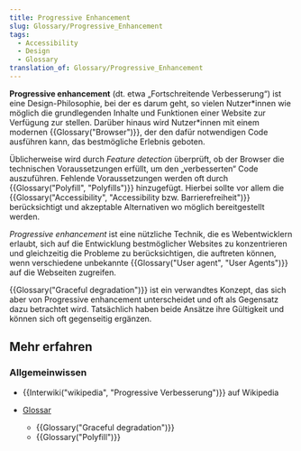 ```yaml
---
title: Progressive Enhancement
slug: Glossary/Progressive_Enhancement
tags:
  - Accessibility
  - Design
  - Glossary
translation_of: Glossary/Progressive_Enhancement
---
```

**Progressive enhancement** (dt. etwa „Fortschreitende Verbesserung“) ist eine Design-Philosophie, bei der es darum geht, so vielen Nutzer\*innen wie möglich die grundlegenden Inhalte und Funktionen einer Website zur Verfügung zur stellen. Darüber hinaus wird Nutzer\*innen mit einem modernen {{Glossary("Browser")}}, der den dafür notwendigen Code ausführen kann, das bestmögliche Erlebnis geboten.

Üblicherweise wird durch _Feature detection_ überprüft, ob der Browser die technischen Voraussetzungen erfüllt, um den „verbesserten“ Code auszuführen. Fehlende Voraussetzungen werden oft durch {{Glossary("Polyfill", "Polyfills")}} hinzugefügt. Hierbei sollte vor allem die {{Glossary("Accessibility", "Accessibility bzw. Barrierefreiheit")}} berücksichtigt und akzeptable Alternativen wo möglich bereitgestellt werden.

_Progressive enhancement_ ist eine nützliche Technik, die es Webentwicklern erlaubt, sich auf die Entwicklung bestmöglicher Websites zu konzentrieren und gleichzeitig die Probleme zu berücksichtigen, die auftreten können, wenn verschiedene unbekannte {{Glossary("User agent", "User Agents")}} auf die Webseiten zugreifen.

{{Glossary("Graceful degradation")}} ist ein verwandtes Konzept, das sich aber von Progressive enhancement unterscheidet und oft als Gegensatz dazu betrachtet wird. Tatsächlich haben beide Ansätze ihre Gültigkeit und können sich oft gegenseitig ergänzen.

## Mehr erfahren

### Allgemeinwissen

- {{Interwiki("wikipedia", "Progressive Verbesserung")}} auf Wikipedia

<!---->

- [Glossar](/de/docs/Glossary)

  - {{Glossary("Graceful degradation")}}
  - {{Glossary("Polyfill")}}
